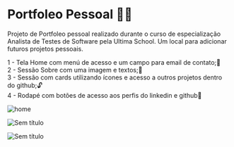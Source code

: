 # Portfoleo Pessoal 👨‍🎓

Projeto de Portfoleo pessoal realizado durante o curso de especialização Analista de Testes de Software
pela Ultima School.
Um local para adicionar futuros projetos pessoais.

1 - Tela Home com menú de acesso e um campo para email de contato;📩<br>
2 - Sessão Sobre com uma imagem e textos;📸<br>
3 - Sessão com cards utilizando ícones e acesso a outros projetos dentro do github;🔓<br>
4 - Rodapé com botões de acesso aos perfis do linkedin e github🎯<br>

![home](https://user-images.githubusercontent.com/28484134/211421185-44bcfbc6-5d89-4e5c-baaa-b1e05fbe3d52.jpg)<br>

![Sem título](https://user-images.githubusercontent.com/28484134/217352664-32722f26-b7b9-4a2a-ae5a-f7fe095b4c4e.jpg)<br>

![Sem título](https://user-images.githubusercontent.com/28484134/217353004-a5306c4b-919a-4d1b-a731-fa0af84c33e8.jpg)<br>
